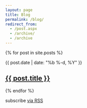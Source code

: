 ```yaml
---
layout: page
title: Blog
permalink: /blog/
redirect_from:
  - /post.aspx
  - /archive/
  - /archive
---
```


<div class="post-list">
  {% for post in site.posts %}
    <p style="margin-bottom: 0;">
      <span class="post-meta">{{ post.date | date: "%b %-d, %Y" }}</span>
    </p>
    <h2>
      <a class="post-link" href="{{ site.url }}{{ post.url }}">{{ post.title }}</a>
    </h2>
  {% endfor %}
</div>
<p class="rss-subscribe">subscribe <a href="{{ "/feed" | prepend: site.baseurl }}">via RSS</a></p>
